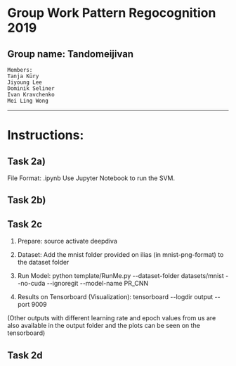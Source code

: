 # Group Work Pattern Regocognition 2019

## Group name: Tandomeijivan
```
Members:
Tanja Küry
Jiyoung Lee
Dominik Seliner
Ivan Kravchenko
Mei Ling Wong
```
-----------------------------------------------------------------------------------------------------------------

# Instructions:

## Task 2a)
File Format: .ipynb
Use Jupyter Notebook to run the SVM.

## Task 2b)


## Task 2c
1) Prepare:
source activate deepdiva

2) Dataset:
Add the mnist folder provided on ilias (in mnist-png-format) to the dataset folder

2) Run Model:
python template/RunMe.py --dataset-folder datasets/mnist --no-cuda --ignoregit --model-name PR_CNN

3) Results on Tensorboard (Visualization):
tensorboard --logdir output --port 9009

(Other outputs with different learning rate and epoch values from us are also available in the output folder and the plots can be seen on the tensorboard)

## Task 2d

